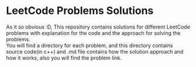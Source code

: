 # LeetCode Problems Solutions
As it so obvious :D, This repository contains solutions for different LeetCode problems with explanation for the code and the approach for solving the problems.<br>
You will find a directory for each problem, and this directory contains source code(in c++) and .md file contains how the solution approach and how it works, also you will find the problem link.
